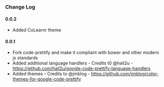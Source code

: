 ### Change Log

#### 0.0.2
- Added CoLearnr theme

#### 0.0.1
- Fork code-prettify and make it compliant with bower and other modern js standards
- Added additional language handlers - Credits t0 @hail2u - https://github.com/hail2u/google-code-prettify-language-handlers
- Added themes - Credits to @jmblog - https://github.com/jmblog/color-themes-for-google-code-prettify

